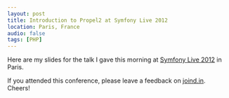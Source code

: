 ```yaml
---
layout: post
title: Introduction to Propel2 at Symfony Live 2012
location: Paris, France
audio: false
tags: [PHP]
---
```


Here are my slides for the talk I gave this morning at [Symfony Live
2012](http://paris2012.live.symfony.com/) in Paris.

<script class="speakerdeck-embed" data-id="4fd1d178469d200187014dff" data-ratio="1.3333333333333333" src="//speakerdeck.com/assets/embed.js"></script>
<p></p>

If you attended this conference, please leave a feedback on
[joind.in](https://joind.in/talk/view/6589). Cheers!
